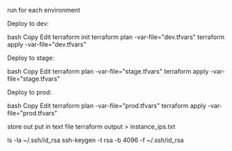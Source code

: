 run for each environment

Deploy to dev:

bash Copy Edit
terraform init
terraform plan -var-file="dev.tfvars"
terraform apply -var-file="dev.tfvars"

Deploy to stage:

bash Copy Edit
terraform plan -var-file="stage.tfvars"
terraform apply -var-file="stage.tfvars"


Deploy to prod:

bash Copy Edit
terraform plan -var-file="prod.tfvars"
terraform apply -var-file="prod.tfvars"



store out put in text file
terraform output > instance_ips.txt

ls -la ~/.ssh/id_rsa
ssh-keygen -t rsa -b 4096 -f ~/.ssh/id_rsa

